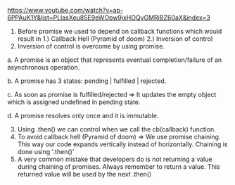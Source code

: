 https://www.youtube.com/watch?v=ap-6PPAuK1Y&list=PLlasXeu85E9eWOpw9jxHOQyGMRiBZ60aX&index=3

1. Before promise we used to depend on callback functions which would result in
   1.) Callback Hell (Pyramid of doom)
   2.) Inversion of control
2. Inversion of control is overcome by using promise.
   
a. A promise is an object that represents eventual completion/failure of an asynchronous operation.

b. A promise has 3 states: pending | fulfilled | rejected.

c. As soon as promise is fulfilled/rejected => It updates the empty object which is assigned undefined in pending state.

d. A promise resolves only once and it is immutable. 

3. Using .then() we can control when we call the cb(callback) function.
4. To avoid callback hell (Pyramid of doom) => We use promise chaining. This way our code expands vertically instead of horizontally. Chaining is done using '.then()'
5. A very common mistake that developers do is not returning a value during chaining of promises. Always remember to return a value. This returned value will be used by the next .then()
